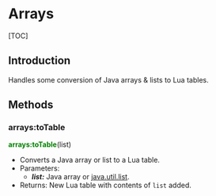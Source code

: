 
Arrays
======

[TOC]

## Introduction

Handles some conversion of Java arrays & lists to Lua tables.

## Methods

### arrays:toTable
<span style="color:green; font-weight:bold;">arrays:toTable</span>(list)

- Converts a Java array or list to a Lua table.
- Parameters:
    - ***list:*** Java array or [java.util.list][].
- Returns: New Lua table with contents of `list` added.


[java.util.List]: https://docs.oracle.com/javase/8/docs/api/java/util/List.html
